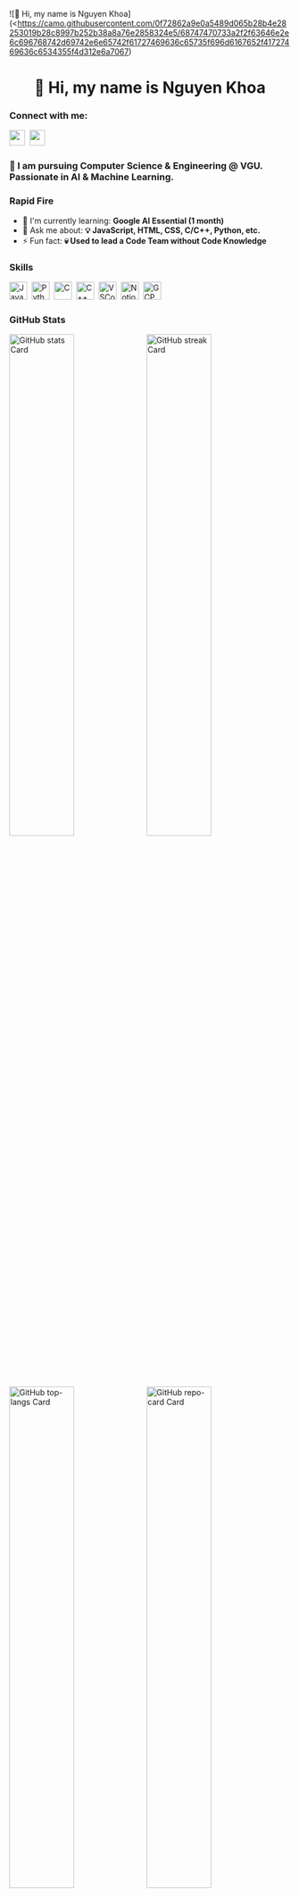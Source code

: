 ![👋 Hi, my name is Nguyen Khoa](<https://camo.githubusercontent.com/0f72862a9e0a5489d065b28b4e28253019b28c8997b252b38a8a76e2858324e5/68747470733a2f2f63646e2e6c696768742d69742e6e65742f61727469636c65735f696d6167652f41727469636c6534355f4d312e6a7067)
<div id="toc">
  <ul align="center" style="list-style: none">
    <summary>
      <h1>
        👋 Hi, my name is Nguyen Khoa
      </h1>
    </summary>
  </ul>
</div>

**<h3 align="left">Connect with me:</h3>** 
<p align="left"><a href="https://github.com/KhoaTranNguyen" target="_blank"><img src="https://img.shields.io/badge/GitHub-100000?style=for-the-badge&logo=github&logoColor=white" height="28" style="margin-right: 4px"></a> <a href="https://www.linkedin.com/in/khoa-tran-nguyen" target="_blank"><img src="https://img.shields.io/badge/LinkedIn-0077B5?style=for-the-badge&logo=linkedin&logoColor=white" height="28" style="margin-right: 4px"></a></p>

 **<h3 align="left">🚀 I am pursuing Computer Science & Engineering @ VGU. Passionate in AI & Machine Learning.</h3>**

**<h3 align="left">Rapid Fire</h3>**

- 🌱 I'm currently learning: **Google AI Essential (1 month)**
- 💬 Ask me about: **💡 JavaScript, HTML, CSS, C/C++, Python, etc.**
- ⚡ Fun fact: **💀 Used to lead a Code Team without Code Knowledge**

 **<h3 align="left">Skills</h3>**

<p align="left"><img src="https://skillicons.dev/icons?i=javascript" height="32" alt="JavaScript" style="margin-right: 4px"> <img src="https://skillicons.dev/icons?i=python" height="32" alt="Python" style="margin-right: 4px"> <img src="https://skillicons.dev/icons?i=c" height="32" alt="C" style="margin-right: 4px"> <img src="https://skillicons.dev/icons?i=cpp" height="32" alt="C++" style="margin-right: 4px"> <img src="https://skillicons.dev/icons?i=vscode" height="32" alt="VSCode" style="margin-right: 4px"> <img src="https://skillicons.dev/icons?i=notion" height="32" alt="Notion" style="margin-right: 4px"> <img src="https://skillicons.dev/icons?i=gcp" height="32" alt="GCP" style="margin-right: 4px"></p>

 **<h3 align="left">GitHub Stats</h3>**

<p align="left">
  <img width="48%" src="https://github-readme-stats.vercel.app/api?username=KhoaTranNguyen&theme=react&hide_title=false&hide_rank=false&show_icons=false&include_all_commits=false&count_private=true&line_height=23" alt="GitHub stats Card" />
  <img width="48%" src="https://streak-stats.demolab.com/?user=KhoaTranNguyen&theme=react&hide_border=false&date_format=M+j%5B%2C+Y%5D&mode=daily&hide_total_contributions=false&hide_current_streak=false&hide_longest_streak=false&card_height=200" alt="GitHub streak Card" />
</p>

<p align="left">
  <img width="48%" src="https://github-readme-stats.vercel.app/api/top-langs?username=KhoaTranNguyen&theme=react&hide_title=false&layout=compact&langs_count=6&hide_progress=false&card_width=400" alt="GitHub top-langs Card" />
  <img width="48%" src="https://github-readme-stats.vercel.app/api/pin/?username=KhoaTranNguyen&repo=KhoaTranNguyen&theme=default&cache_seconds=1800&show_owner=false&title_color=fff&text_color=fff&icon_color=fff&bg_color=35%2C2dd4bf%2C784BA0%2C2B86C5&locale=en" alt="GitHub repo-card Card" />
</p>


